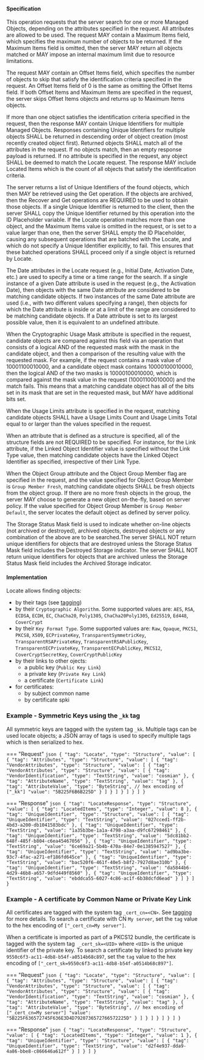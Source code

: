 #### Specification

This operation requests that the server search for one or more Managed Objects, depending on the attributes specified in
the request. All attributes are allowed to be used. The request MAY contain a Maximum Items field, which specifies the
maximum number of objects to be returned. If the Maximum Items field is omitted, then the server MAY return all objects
matched or MAY impose an internal maximum limit due to resource limitations.

The request MAY contain an Offset Items field, which specifies the number of objects to skip that satisfy the
identification criteria specified in the request. An Offset Items field of 0 is the same as omitting the Offset Items
field. If both Offset Items and Maximum Items are specified in the request, the server skips Offset Items objects and
returns up to Maximum Items objects.

If more than one object satisfies the identification criteria specified in the request, then the response MAY contain
Unique Identifiers for multiple Managed Objects. Responses containing Unique Identifiers for multiple objects SHALL be
returned in descending order of object creation (most recently created object first). Returned objects SHALL match all
of the attributes in the request. If no objects match, then an empty response payload is returned. If no attribute is
specified in the request, any object SHALL be deemed to match the Locate request. The response MAY include Located Items
which is the count of all objects that satisfy the identification criteria.

The server returns a list of Unique Identifiers of the found objects, which then MAY be retrieved using the Get
operation. If the objects are archived, then the Recover and Get operations are REQUIRED to be used to obtain those
objects. If a single Unique Identifier is returned to the client, then the server SHALL copy the Unique Identifier
returned by this operation into the ID Placeholder variable. If the Locate operation matches more than one object, and
the Maximum Items value is omitted in the request, or is set to a value larger than one, then the server SHALL empty the
ID Placeholder, causing any subsequent operations that are batched with the Locate, and which do not specify a Unique
Identifier explicitly, to fail. This ensures that these batched operations SHALL proceed only if a single object is
returned by Locate.

The Date attributes in the Locate request (e.g., Initial Date, Activation Date, etc.) are used to specify a time or a
time range for the search. If a single instance of a given Date attribute is used in the request (e.g., the Activation
Date), then objects with the same Date attribute are considered to be matching candidate objects. If two instances of
the same Date attribute are used (i.e., with two different values specifying a range), then objects for which the Date
attribute is inside or at a limit of the range are considered to be matching candidate objects. If a Date attribute is
set to its largest possible value, then it is equivalent to an undefined attribute.

When the Cryptographic Usage Mask attribute is specified in the request, candidate objects are compared against this
field via an operation that consists of a logical AND of the requested mask with the mask in the candidate object, and
then a comparison of the resulting value with the requested mask. For example, if the request contains a mask value of
10001100010000, and a candidate object mask contains 10000100010000, then the logical AND of the two masks is
10000100010000, which is compared against the mask value in the request (10001100010000) and the match fails. This means
that a matching candidate object has all of the bits set in its mask that are set in the requested mask, but MAY have
additional bits set.

When the Usage Limits attribute is specified in the request, matching candidate objects SHALL have a Usage Limits Count
and Usage Limits Total equal to or larger than the values specified in the request.

When an attribute that is defined as a structure is specified, all of the structure fields are not REQUIRED to be
specified. For instance, for the Link attribute, if the Linked Object Identifier value is specified without the Link
Type value, then matching candidate objects have the Linked Object Identifier as specified, irrespective of their Link
Type.

When the Object Group attribute and the Object Group Member flag are specified in the request, and the value specified
for Object Group Member is `Group Member Fresh`, matching candidate objects SHALL be fresh objects from the object
group. If there are no more fresh objects in the group, the server MAY choose to generate a new object on-the-fly, based
on server policy. If the value specified for Object Group Member is `Group Member Default`, the server locates the
default object as defined by server policy.

The Storage Status Mask field is used to indicate whether on-line objects (not archived or destroyed), archived objects,
destroyed objects or any combination of the above are to be searched.The server SHALL NOT return unique identifiers for
objects that are destroyed unless the Storage Status Mask field includes the Destroyed Storage indicator. The server
SHALL NOT return unique identifiers for objects that are archived unless the Storage Status Mask field includes the
Archived Storage indicator.

#### Implementation

Locate allows finding objects:

 - by their tags (see [tagging](./tagging.md))
 - by their `Cryptographic Algorithm`. Some supported values are: `AES`, `RSA`, `ECDSA`, `ECDH`, `EC`, 
   `ChaCha20`, `Poly1305`, 
   `ChaCha20Poly1305`, `Ed25519`, `Ed448`, `CoverCrypt` 
 - by their `Key Format Type`. Some supported values are: `Raw`, `Opaque`, `PKCS1`, `PKCS8`, `X509`, `ECPrivateKey`, 
   `TransparentSymmetricKey`, `TransparentRSAPrivateKey`, `TransparentRSAPublicKey`, `TransparentECPrivateKey`, 
   `TransparentECPublicKey`, `PKCS12`, `CoverCryptSecretKey`, `CoverCryptPublicKey` 
 - by their links to other ojects:
     - a public key (`Public Key Link`)
     - a private key (`Private Key Link`)
     - a certificate (`Certificate Link`)
 - for certificates:
     - by subject common name
     - by certificate spki

### Example - Symmetric Keys using the `_kk` tag

All symmetric keys are tagged with the system tag `_kk`.
Multiple tags can be used locate objects; a JSON array of tags is used to specify multiple tags which is then 
serialized to hex.

=== "Request"
    ```json
    {
      "tag": "Locate",
      "type": "Structure",
      "value": [
        {
          "tag": "Attributes",
          "type": "Structure",
          "value": [
            {
              "tag": "VendorAttributes",
              "type": "Structure",
              "value": [
                {
                  "tag": "VendorAttributes",
                  "type": "Structure",
                  "value": [
                    {
                      "tag": "VendorIdentification",
                      "type": "TextString",
                      "value": "cosmian"
                    },
                    {
                      "tag": "AttributeName",
                      "type": "TextString",
                      "value": "tag"
                    },
                    {
                      "tag": "AttributeValue",
                      "type": "ByteString",
                      // hex encoding of ["_kk"]
                      "value": "5B225F6B6B225D"
                    }
                  ]
                }
              ]
            }
          ]
        }
      ]
    }
    ```

=== "Response"
    ```json
    {
      "tag": "LocateResponse",
      "type": "Structure",
      "value": [
        {
          "tag": "LocatedItems",
          "type": "Integer",
          "value": 8
        },
        {
          "tag": "UniqueIdentifier",
          "type": "Structure",
          "value": [
            {
              "tag": "UniqueIdentifier",
              "type": "TextString",
              "value": "027cced1-ff2b-4bd3-a200-db1041583bdc"
            },
            {
              "tag": "UniqueIdentifier",
              "type": "TextString",
              "value": "1a35b3be-1a1a-4798-a3aa-d9fc67298461"
            },
            {
              "tag": "UniqueIdentifier",
              "type": "TextString",
              "value": "5dc81bb2-648f-485f-b804-c6ea45467056"
            },
            {
              "tag": "UniqueIdentifier",
              "type": "TextString",
              "value": "6ce69a21-5b4b-470a-84e7-0e1385947527"
            },
            {
              "tag": "UniqueIdentifier",
              "type": "TextString",
              "value": "ad9ba3be-93c7-4fac-a271-ef186fd645ce"
            },
            {
              "tag": "UniqueIdentifier",
              "type": "TextString",
              "value": "bac520f6-461f-40e5-b8f2-7927d8ae310b"
            },
            {
              "tag": "UniqueIdentifier",
              "type": "TextString",
              "value": "da5844b6-4d29-46b8-a657-9dfd449f8560"
            },
            {
              "tag": "UniqueIdentifier",
              "type": "TextString",
              "value": "ebddca55-6027-4c86-ac1f-6b38dcfd6ead"
            }
          ]
        }
      ]
    }
    ```

### Example - A certificate by Common Name or Private Key Link

All certificates are tagged with the system tag `_cert_cn=<CN>`. See [tagging](./tagging.md) for more 
details.
To search a certificate with CN `My server`,  set the `tag` value to the hex encoding of `["_cert_cn=My server"]`.

When a certificate is imported as part of a PKCS12 bundle, the certificate is tagged with the system tag ` _cert_sk=<UID>` 
where `<UID>` is the unique identifier of the private key. 
To search a certificate by linked to private key `9550c6f3-ac11-4db8-b54f-a0514b68c897`, set the `tag` value to 
the hex encoding of `["_cert_sk=9550c6f3-ac11-4db8-b54f-a0514b68c897"]`.

=== "Request"
    ```json
    {
      "tag": "Locate",
      "type": "Structure",
      "value": [
        {
          "tag": "Attributes",
          "type": "Structure",
          "value": [
            {
              "tag": "VendorAttributes",
              "type": "Structure",
              "value": [
                {
                  "tag": "VendorAttributes",
                  "type": "Structure",
                  "value": [
                    {
                      "tag": "VendorIdentification",
                      "type": "TextString",
                      "value": "cosmian"
                    },
                    {
                      "tag": "AttributeName",
                      "type": "TextString",
                      "value": "tag"
                    },
                    {
                      "tag": "AttributeValue",
                      "type": "ByteString",
                      // hex encoding of ["_cert_cn=My server"]
                      "value": "5B225F636572745F636E3D4D7920736572766572225D"
                    }
                  ]
                }
              ]
            }
          ]
        }
      ]
    }
    ```

=== "Response"
    ```json
    {
      "tag": "LocateResponse",
      "type": "Structure",
      "value": [
        {
          "tag": "LocatedItems",
          "type": "Integer",
          "value": 1
        },
        {
          "tag": "UniqueIdentifier",
          "type": "Structure",
          "value": [
            {
              "tag": "UniqueIdentifier",
              "type": "TextString",
              "value": "d2f4e937-dda9-4a86-bbe8-c866646a612f"
            }
          ]
        }
      ]
    }    
    ```